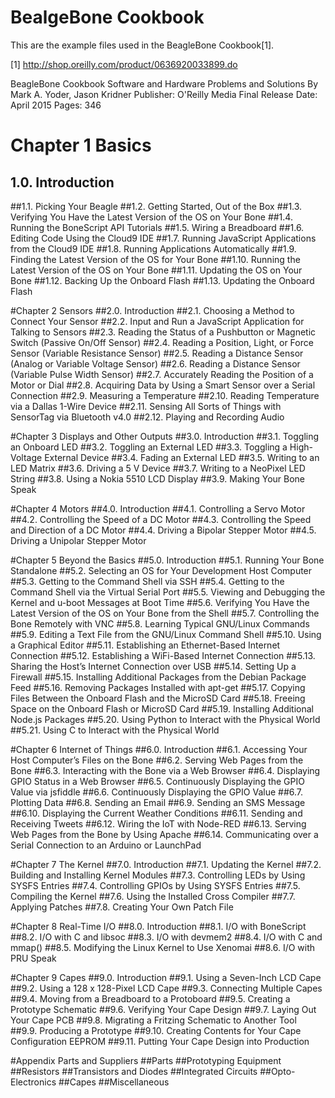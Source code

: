 # BealgeBone Cookbook

This are the example files used in the BeagleBone Cookbook[1].

[1] http://shop.oreilly.com/product/0636920033899.do

BeagleBone Cookbook
Software and Hardware Problems and Solutions
By Mark A. Yoder, Jason Kridner
Publisher: O'Reilly Media
Final Release Date: April 2015
Pages: 346

# Chapter 1   Basics
## 1.0. Introduction
##1.1. Picking Your Beagle
##1.2. Getting Started, Out of the Box
##1.3. Verifying You Have the Latest Version of the OS on Your Bone
##1.4. Running the BoneScript API Tutorials
##1.5. Wiring a Breadboard
##1.6. Editing Code Using the Cloud9 IDE
##1.7. Running JavaScript Applications from the Cloud9 IDE
##1.8. Running Applications Automatically
##1.9. Finding the Latest Version of the OS for Your Bone
##1.10. Running the Latest Version of the OS on Your Bone
##1.11. Updating the OS on Your Bone
##1.12. Backing Up the Onboard Flash
##1.13. Updating the Onboard Flash

#Chapter 2   Sensors
##2.0. Introduction
##2.1. Choosing a Method to Connect Your Sensor
##2.2. Input and Run a JavaScript Application for Talking to Sensors
##2.3. Reading the Status of a Pushbutton or Magnetic Switch (Passive On/Off Sensor)
##2.4. Reading a Position, Light, or Force Sensor (Variable Resistance Sensor)
##2.5. Reading a Distance Sensor (Analog or Variable Voltage Sensor)
##2.6. Reading a Distance Sensor (Variable Pulse Width Sensor)
##2.7. Accurately Reading the Position of a Motor or Dial
##2.8. Acquiring Data by Using a Smart Sensor over a Serial Connection
##2.9. Measuring a Temperature
##2.10. Reading Temperature via a Dallas 1-Wire Device
##2.11. Sensing All Sorts of Things with SensorTag via Bluetooth v4.0
##2.12. Playing and Recording Audio

#Chapter 3   Displays and Other Outputs
##3.0. Introduction
##3.1. Toggling an Onboard LED
##3.2. Toggling an External LED
##3.3. Toggling a High-Voltage External Device
##3.4. Fading an External LED
##3.5. Writing to an LED Matrix
##3.6. Driving a 5 V Device
##3.7. Writing to a NeoPixel LED String
##3.8. Using a Nokia 5510 LCD Display
##3.9. Making Your Bone Speak

#Chapter 4   Motors
##4.0. Introduction
##4.1. Controlling a Servo Motor
##4.2. Controlling the Speed of a DC Motor
##4.3. Controlling the Speed and Direction of a DC Motor
##4.4. Driving a Bipolar Stepper Motor
##4.5. Driving a Unipolar Stepper Motor

#Chapter 5   Beyond the Basics
##5.0. Introduction
##5.1. Running Your Bone Standalone
##5.2. Selecting an OS for Your Development Host Computer
##5.3. Getting to the Command Shell via SSH
##5.4. Getting to the Command Shell via the Virtual Serial Port
##5.5. Viewing and Debugging the Kernel and u-boot Messages at Boot Time
##5.6. Verifying You Have the Latest Version of the OS on Your Bone from the Shell
##5.7. Controlling the Bone Remotely with VNC
##5.8. Learning Typical GNU/Linux Commands
##5.9. Editing a Text File from the GNU/Linux Command Shell
##5.10. Using a Graphical Editor
##5.11. Establishing an Ethernet-Based Internet Connection
##5.12. Establishing a WiFi-Based Internet Connection
##5.13. Sharing the Host’s Internet Connection over USB
##5.14. Setting Up a Firewall
##5.15. Installing Additional Packages from the Debian Package Feed
##5.16. Removing Packages Installed with apt-get
##5.17. Copying Files Between the Onboard Flash and the MicroSD Card
##5.18. Freeing Space on the Onboard Flash or MicroSD Card
##5.19. Installing Additional Node.js Packages
##5.20. Using Python to Interact with the Physical World
##5.21. Using C to Interact with the Physical World

#Chapter 6   Internet of Things
##6.0. Introduction
##6.1. Accessing Your Host Computer’s Files on the Bone
##6.2. Serving Web Pages from the Bone
##6.3. Interacting with the Bone via a Web Browser
##6.4. Displaying GPIO Status in a Web Browser
##6.5. Continuously Displaying the GPIO Value via jsfiddle
##6.6. Continuously Displaying the GPIO Value
##6.7. Plotting Data
##6.8. Sending an Email
##6.9. Sending an SMS Message
##6.10. Displaying the Current Weather Conditions
##6.11. Sending and Receiving Tweets
##6.12. Wiring the IoT with Node-RED
##6.13. Serving Web Pages from the Bone by Using Apache
##6.14. Communicating over a Serial Connection to an Arduino or LaunchPad

#Chapter 7   The Kernel
##7.0. Introduction
##7.1. Updating the Kernel
##7.2. Building and Installing Kernel Modules
##7.3. Controlling LEDs by Using SYSFS Entries
##7.4. Controlling GPIOs by Using SYSFS Entries
##7.5. Compiling the Kernel
##7.6. Using the Installed Cross Compiler
##7.7. Applying Patches
##7.8. Creating Your Own Patch File

#Chapter 8   Real-Time I/O
##8.0. Introduction
##8.1. I/O with BoneScript
##8.2. I/O with C and libsoc
##8.3. I/O with devmem2
##8.4. I/O with C and mmap()
##8.5. Modifying the Linux Kernel to Use Xenomai
##8.6. I/O with PRU Speak

#Chapter 9   Capes
##9.0. Introduction
##9.1. Using a Seven-Inch LCD Cape
##9.2. Using a 128 x 128-Pixel LCD Cape
##9.3. Connecting Multiple Capes
##9.4. Moving from a Breadboard to a Protoboard
##9.5. Creating a Prototype Schematic
##9.6. Verifying Your Cape Design
##9.7. Laying Out Your Cape PCB
##9.8. Migrating a Fritzing Schematic to Another Tool
##9.9. Producing a Prototype
##9.10. Creating Contents for Your Cape Configuration EEPROM
##9.11. Putting Your Cape Design into Production

#Appendix Parts and Suppliers
##Parts
##Prototyping Equipment
##Resistors
##Transistors and Diodes
##Integrated Circuits
##Opto-Electronics
##Capes
##Miscellaneous
